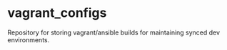 # vagrant_configs
Repository for storing vagrant/ansible builds for maintaining synced dev environments.
